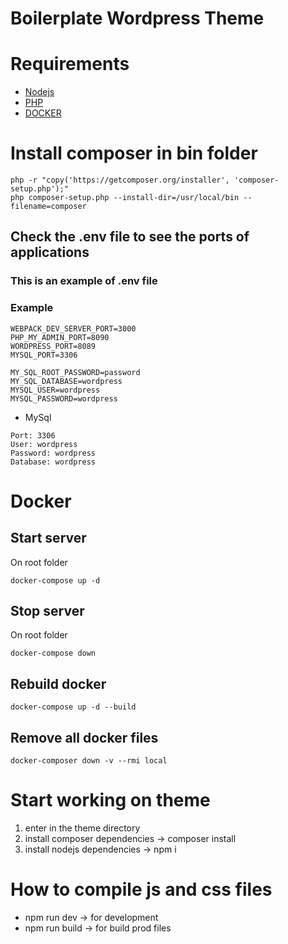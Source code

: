 # Boilerplate Wordpress Theme

# Requirements

 - [Nodejs](https://nodejs.org/en/download/)
-  [PHP](http://php.net/)
-  [DOCKER](https://docs.docker.com/)

# Install composer in bin folder
```
php -r "copy('https://getcomposer.org/installer', 'composer-setup.php');"
php composer-setup.php --install-dir=/usr/local/bin --filename=composer
```

## Check the .env file to see the ports of applications

### This is an example of .env file
### Example
```
WEBPACK_DEV_SERVER_PORT=3000
PHP_MY_ADMIN_PORT=8090
WORDPRESS_PORT=8089
MYSQL_PORT=3306

MY_SQL_ROOT_PASSWORD=password
MY_SQL_DATABASE=wordpress
MYSQL_USER=wordpress
MYSQL_PASSWORD=wordpress
```

- MySql
```
Port: 3306
User: wordpress
Password: wordpress
Database: wordpress
```

# Docker 
## Start server
On root folder
```
docker-compose up -d
```
## Stop server
On root folder
```
docker-compose down
```

## Rebuild docker
```
docker-compose up -d --build
```

## Remove all docker files
```
docker-composer down -v --rmi local
```

# Start working on theme
1. enter in the theme directory
2. install composer dependencies -> composer install
3. install nodejs dependencies -> npm i

# How to compile js and css files
- npm run dev -> for development
- npm run build -> for build prod files
